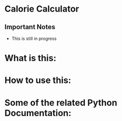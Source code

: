 # Calorie Calculator

## Important Notes
* This is still in progress

# What is this:

# How to use this:

# Some of the related Python Documentation: